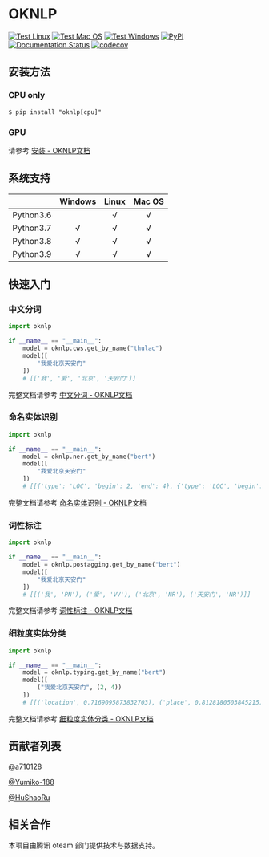 # OKNLP

[![Test Linux](https://github.com/PLNUHT/oknlp/actions/workflows/test_linux.yaml/badge.svg)](https://github.com/PLNUHT/oknlp/actions/workflows/test_linux.yaml)
[![Test Mac OS](https://github.com/PLNUHT/oknlp/actions/workflows/test_macos.yaml/badge.svg)](https://github.com/PLNUHT/oknlp/actions/workflows/test_macos.yaml)
[![Test Windows](https://github.com/PLNUHT/oknlp/actions/workflows/test_windows.yaml/badge.svg)](https://github.com/PLNUHT/oknlp/actions/workflows/test_windows.yaml)
[![PyPI](https://img.shields.io/pypi/v/oknlp)](https://pypi.org/project/oknlp/)
[![Documentation Status](https://readthedocs.org/projects/oknlp/badge/?version=stable)](https://oknlp.readthedocs.io/zh/stable/?badge=stable)
[![codecov](https://codecov.io/gh/PLNUHT/oknlp/branch/main/graph/badge.svg?token=BPKY276BB4)](https://codecov.io/gh/PLNUHT/oknlp)


## 安装方法

### CPU only

```shell
$ pip install "oknlp[cpu]"
```

### GPU

请参考 [安装 - OKNLP文档](https://oknlp.readthedocs.io/zh/stable/installation.html)

## 系统支持

|           | Windows | Linux | Mac OS |
| :-------: | :-----: | :---: | :----: |
| Python3.6 |         |   √   |   √    |
| Python3.7 |    √    |   √   |   √    |
| Python3.8 |    √    |   √   |   √    |
| Python3.9 |    √    |   √   |   √    |

## 快速入门

### 中文分词

```python
import oknlp

if __name__ == "__main__":
    model = oknlp.cws.get_by_name("thulac")
    model([
        "我爱北京天安门"
    ])
    # [['我', '爱', '北京', '天安门']]
```

完整文档请参考 [中文分词 - OKNLP文档](https://oknlp.readthedocs.io/zh/stable/examples/cws.html)

### 命名实体识别

```python
import oknlp

if __name__ == "__main__":
    model = oknlp.ner.get_by_name("bert")
    model([
        "我爱北京天安门"
    ])
    # [[{'type': 'LOC', 'begin': 2, 'end': 4}, {'type': 'LOC', 'begin': 4, 'end': 7}]]
```

完整文档请参考 [命名实体识别 - OKNLP文档](https://oknlp.readthedocs.io/zh/stable/examples/ner.html)

### 词性标注

```python
import oknlp

if __name__ == "__main__":
    model = oknlp.postagging.get_by_name("bert")
    model([
        "我爱北京天安门"
    ])
    # [[('我', 'PN'), ('爱', 'VV'), ('北京', 'NR'), ('天安门', 'NR')]]
```

完整文档请参考 [词性标注 - OKNLP文档](https://oknlp.readthedocs.io/zh/stable/examples/postagging.html)

### 细粒度实体分类

```python
import oknlp

if __name__ == "__main__":
    model = oknlp.typing.get_by_name("bert")
    model([
        ("我爱北京天安门", (2, 4))
    ])
    # [[('location', 0.7169095873832703), ('place', 0.8128180503845215), ('city', 0.6188656687736511), ('country', 0.12475886940956116)]]
```

完整文档请参考 [细粒度实体分类 - OKNLP文档](https://oknlp.readthedocs.io/zh/stable/examples/typing.html)

## 贡献者列表

<a href="https://github.com/a710128">@a710128</a>

<a href="https://github.com/Yumiko-188">@Yumiko-188</a>

<a href="https://github.com/HuShaoRu">@HuShaoRu</a>

## 相关合作

本项目由腾讯 oteam 部门提供技术与数据支持。
